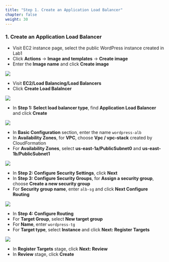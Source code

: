 ```yaml
---
title: "Step 1. Create an Application Load Balancer"
chapter: false
weight: 30
---
```



### 1. Create an Application Load Balancer

* Visit EC2 instance page, select the public WordPress instance created in Lab1
* Click **Actions** → **Image and templates** → **Create image**
* Enter the **Image name** and click **Create image**

![](/image/lab2-1.png)

* Visit **EC2/Load Balancing/Load Balancers**
* Click **Create Load Balalncer**

![](/image/lab2-2.png)

* In **Step 1: Select load balancer type**, find **Application Load Balancer** and click **Create**

![](/image/lab2-3.png)

* In **Basic Configuration** section, enter the name `wordpress-alb`
* In **Availability Zones**, for **VPC**, choose **Vpc / vpc-stack** created by CloudFormation
* For **Availability Zones**, select **us-east-1a/PublicSubnet0** and **us-east-1b/PublicSubnet1**

![](/image/lab2-4.png)

* In **Step 2: Configure Security Settings**, click **Next**
* In **Step 3: Configure Security Groups**, for **Assign a security group**, choose **Create a new security group**
* For **Security group name**, enter `alb-sg` and click **Next Configure Routing**

![](/image/lab2-5.png)

* In **Step 4: Configure Routing**
* For **Target Group**, select **New target group**
* For **Name**, enter `wordpress-tg`
* For **Target type**, select **Instance** and click **Next: Register Targets**

![](/image/lab2-6.png)

* In **Register Targets** stage, click **Next: Review**
* In **Review** stage, click **Create**

